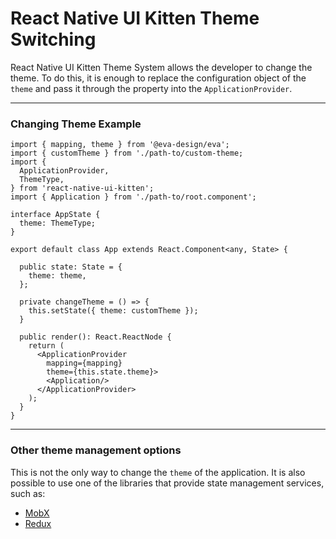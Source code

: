 # React Native UI Kitten Theme Switching

React Native UI Kitten Theme System allows the developer to change the theme.
To do this, it is enough to replace the configuration object of the `theme` and pass it
through the property into the `ApplicationProvider`.

<hr>

### Changing Theme Example

```tsx
import { mapping, theme } from '@eva-design/eva';
import { customTheme } from './path-to/custom-theme;
import {
  ApplicationProvider,
  ThemeType,
} from 'react-native-ui-kitten';
import { Application } from './path-to/root.component';

interface AppState {
  theme: ThemeType;
}

export default class App extends React.Component<any, State> {

  public state: State = {
    theme: theme,
  };
  
  private changeTheme = () => {
    this.setState({ theme: customTheme });
  }

  public render(): React.ReactNode {
    return (
      <ApplicationProvider
        mapping={mapping}
        theme={this.state.theme}>
        <Application/>
      </ApplicationProvider>
    );
  }
}
```

<hr>

### Other theme management options

This is not the only way to change the `theme` of the application. It is also possible to use one of the libraries that provide state management services, such as:

- [MobX](https://mobx.js.org/getting-started.html)
- [Redux](https://redux.js.org/)

